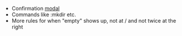 - Confirmation [modal](https://github.com/rivo/tview/blob/master/demos/modal/main.go)
- Commands like :mkdir etc.
- More rules for when "empty" shows up, not at / and not twice at the right
